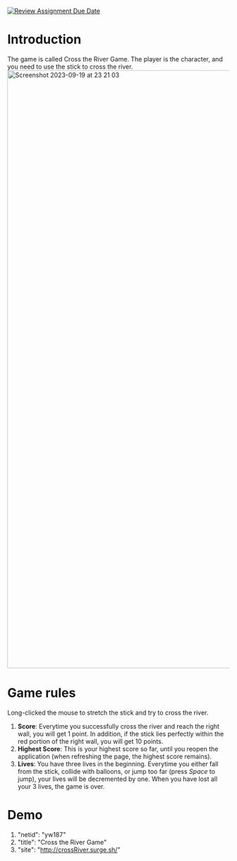 [![Review Assignment Due Date](https://classroom.github.com/assets/deadline-readme-button-24ddc0f5d75046c5622901739e7c5dd533143b0c8e959d652212380cedb1ea36.svg)](https://classroom.github.com/a/h6B8Tg1s)

# Introduction
The game is called Cross the River Game. The player is the character, and you need to use the stick to cross the river. 
<img width="1352" alt="Screenshot 2023-09-19 at 23 21 03" src="https://github.com/RiceWebDevCourse/hw3-Joannechiao18/assets/84509949/92e26431-951a-4fab-93b2-94d1efdacaba">

# Game rules
Long-clicked the mouse to stretch the stick and try to cross the river.  
1. **Score**: Everytime you successfully cross the river and reach the right wall, you will get 1 point. In addition, if the stick lies perfectly within the red portion of the right wall, you will get 10 points. 
2. **Highest Score**: This is your highest score so far, until you reopen the application (when refreshing the page, the highest score remains).
3. **Lives**: You have three lives in the beginning. Everytime you either fall from the stick, collide with balloons, or jump too far (press *Space* to jump), your lives will be decremented by one. When you have lost all your 3 lives, the game is over.

# Demo
1. "netid": "yw187"
2. "title": "Cross the River Game"
3. "site": "http://crossRiver.surge.sh/"

